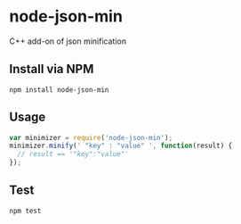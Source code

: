 # node-json-min
C++ add-on of json minification

## Install via NPM
```
npm install node-json-min
```
## Usage
```javascript
var minimizer = require('node-json-min');
minimizer.minify(' "key" : "value" ', function(result) {
  // result == '"key":"value"'
});
```

## Test
```
npm test
```
